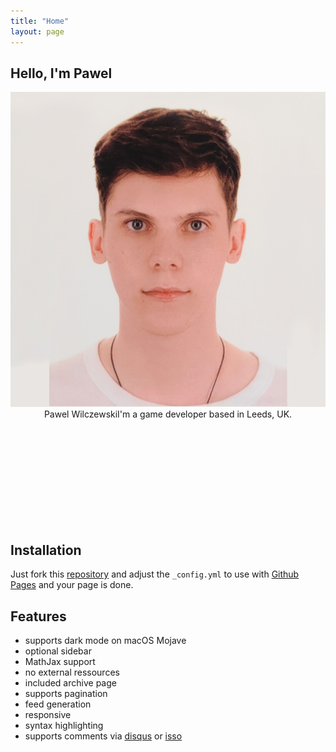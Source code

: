 ```yaml
---
title: "Home"
layout: page
---
```


## Hello, I'm Pawel

<img class="pfp" src="assets/img/pfp.jpg">

<center>Pawel WilczewskiI'm a game developer based in Leeds, UK.</center>

<svg aria-hidden=true class="icon"><use xlink:href="{{ "/assets/fontawesome/icons.svg" | relative_url }}#twitter"></use></svg>

## Installation

Just fork this [repository](https://github.com/niklasbuschmann/contrast) and adjust the `_config.yml` to use with [Github Pages](https://pages.github.com/) and your page is done.

## Features

 - supports dark mode on macOS Mojave
 - optional sidebar
 - MathJax support
 - no external ressources
 - included archive page
 - supports pagination
 - feed generation
 - responsive
 - syntax highlighting
 - supports comments via [disqus](https://disqus.com/) or [isso](http://posativ.org/isso/)
